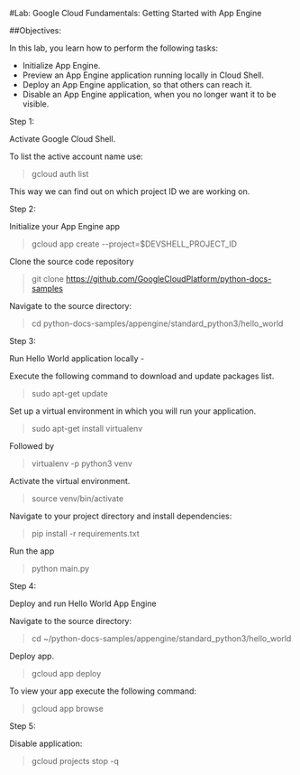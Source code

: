 #Lab: Google Cloud Fundamentals: Getting Started with App Engine

##Objectives:

In this lab, you learn how to perform the following tasks:

- Initialize App Engine.
- Preview an App Engine application running locally in Cloud Shell.
- Deploy an App Engine application, so that others can reach it.
- Disable an App Engine application, when you no longer want it to be visible.

Step 1:

Activate Google Cloud Shell.

To list the active account name use:

> gcloud auth list

This way we can find out on which project ID we are working on.

Step 2:

Initialize your App Engine app

> gcloud app create --project=$DEVSHELL_PROJECT_ID

Clone the source code repository 

> git clone https://github.com/GoogleCloudPlatform/python-docs-samples

Navigate to the source directory:

> cd python-docs-samples/appengine/standard_python3/hello_world

Step 3:

Run Hello World application locally - 

Execute the following command to download and update packages list.

> sudo apt-get update

Set up a virtual environment in which you will run your application. 

> sudo apt-get install virtualenv

Followed by

> virtualenv -p python3 venv

Activate the virtual environment.

> source venv/bin/activate

Navigate to your project directory and install dependencies:

> pip install  -r requirements.txt

Run the app

> python main.py

Step 4:

Deploy and run Hello World App Engine

Navigate to the source directory:

> cd ~/python-docs-samples/appengine/standard_python3/hello_world

Deploy app.

> gcloud app deploy

To view your app execute the following command: 

> gcloud app browse



Step 5:

Disable application:

> gcloud projects stop -q